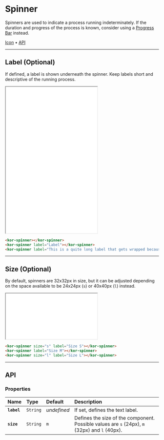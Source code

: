 # Spinner

Spinners are used to indicate a process running indeterminately. If the duration and progress of the process is known, consider using a [Progress Bar](components/progress-bar) instead.

[Icon](components/spinner#icon) • [API](components/spinner#api)

---

## Label (Optional)

If defined, a label is shown underneath the spinner. Keep labels short and descriptive of the running process.

<iframe src="./assets/docs/components/spinner/label.html" height="480px"></iframe>

```html
<kor-spinner></kor-spinner>
<kor-spinner label="Label"></kor-spinner>
<kor-spinner label="This is a quite long label that gets wrapped because of its length"></kor-spinner>
```

---

## Size (Optional)

By default, spinners are 32x32px in size, but it can be adjusted depending on the space available to be 24x24px (`s`) or 40x40px (`l`) instead.

<iframe src="./assets/docs/components/spinner/size.html"></iframe>

```html
<kor-spinner size="s" label="Size S"></kor-spinner>
<kor-spinner label="Size M"></kor-spinner>
<kor-spinner size="l" label="Size L"></kor-spinner>
```

---

## API

### Properties

| Name | Type | Default | Description |
| :-- | :-- | :-- | :-- |
| **`label`** | `String` | _undefined_ | If set, defines the text label. |
| **`size`** | `String` | `m` | Defines the size of the component. Possible values are `s` (24px), `m` (32px) and `l` (40px). |